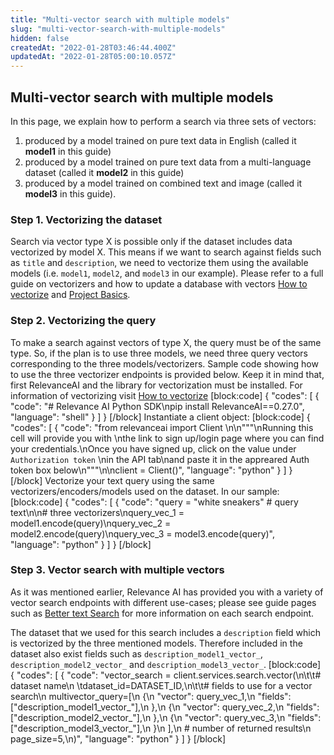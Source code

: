 ```yaml
---
title: "Multi-vector search with multiple models"
slug: "multi-vector-search-with-multiple-models"
hidden: false
createdAt: "2022-01-28T03:46:44.400Z"
updatedAt: "2022-01-28T05:00:10.057Z"
---
```

## Multi-vector search with multiple models
In this page, we explain how to perform a search via three sets of vectors:
1. produced by a model trained on pure text data in English (called it **model1** in this guide)
2. produced by a model trained on pure text data from a multi-language dataset (called it **model2** in this guide)
3. produced by a model trained on combined text and image (called it **model3** in this guide).


### Step 1. Vectorizing the dataset
Search via vector type X is possible only if the dataset includes data vectorized by model X. This means if we want to search against fields such as `title` and `description`, we need to vectorize them using the available models (i.e. `model1`, `model2`, and `model3` in our example). Please refer to a full guide on vectorizers and how to update a database with vectors [How to vectorize](doc:vectorize-text) and [Project Basics](doc:creating-a-dataset).

### Step 2. Vectorizing the query
To make a search against vectors of type X, the query must be of the same type. So, if the plan is to use three models, we need three query vectors corresponding to the three models/vectorizers. Sample code showing how to use the three vectorizer endpoints is provided below.  Keep it in mind that, first RelevanceAI and the library for vectorization must be installed. For information of vectorizing visit [How to vectorize](https://docs.relevance.ai/docs/how-to-vectorise)
[block:code]
{
  "codes": [
    {
      "code": "# Relevance AI Python SDK\npip install RelevanceAI==0.27.0",
      "language": "shell"
    }
  ]
}
[/block]
Instantiate a client object:
[block:code]
{
  "codes": [
    {
      "code": "from relevanceai import Client \n\n\"\"\"\nRunning this cell will provide you with \nthe link to sign up/login page where you can find your credentials.\nOnce you have signed up, click on the value under `Authorization token` \nin the API tab\nand paste it in the appreared Auth token box below\n\"\"\"\n\nclient = Client()",
      "language": "python"
    }
  ]
}
[/block]
Vectorize your text query using the same vectorizers/encoders/models used on the dataset. In our sample:
[block:code]
{
  "codes": [
    {
      "code": "query = \"white sneakers\"  # query text\n\n# three vectorizers\nquery_vec_1 = model1.encode(query)\nquery_vec_2 = model2.encode(query)\nquery_vec_3 = model3.encode(query)",
      "language": "python"
    }
  ]
}
[/block]
### Step 3. Vector search with multiple vectors
As it was mentioned earlier, Relevance AI has provided you with a variety of vector search endpoints with different use-cases; please see guide pages such as [Better text Search](https://docs.relevance.ai/docs/better-text-search) for more information on each search endpoint.

The dataset that we used for this search includes a `description` field which is vectorized by the three mentioned models. Therefore included in the dataset also exist fields such as `description_model1_vector_`, `description_model2_vector_` and `description_model3_vector_`.
[block:code]
{
  "codes": [
    {
      "code": "vector_search = client.services.search.vector(\n\t\t# dataset name\n  \tdataset_id=DATASET_ID,\n\t\t# fields to use for a vector search\n    multivector_query=[\n        {\n            \"vector\": query_vec_1,\n            \"fields\": [\"description_model1_vector_\"],\n        },\n        {\n            \"vector\": query_vec_2,\n            \"fields\": [\"description_model2_vector_\"],\n        },\n        {\n            \"vector\": query_vec_3,\n            \"fields\": [\"description_model3_vector_\"],\n        }\n    ],\n    # number of returned results\n    page_size=5,\n)",
      "language": "python"
    }
  ]
}
[/block]